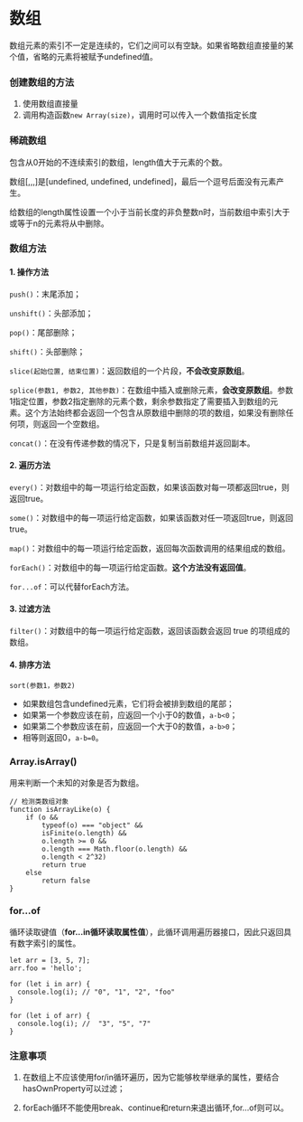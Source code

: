 # 数组

数组元素的索引不一定是连续的，它们之间可以有空缺。如果省略数组直接量的某个值，省略的元素将被赋予undefined值。

### 创建数组的方法

1. 使用数组直接量
2. 调用构造函数`new Array(size)`，调用时可以传入一个数值指定长度

### 稀疏数组

包含从0开始的不连续索引的数组，length值大于元素的个数。

数组[,,,]是[undefined, undefined, undefined]，最后一个逗号后面没有元素产生。

给数组的length属性设置一个小于当前长度的非负整数n时，当前数组中索引大于或等于n的元素将从中删除。


### 数组方法

#### 1. 操作方法

`push()`：末尾添加；

`unshift()`：头部添加；

`pop()`：尾部删除；

`shift()`：头部删除；


`slice(起始位置, 结束位置)`：返回数组的一个片段，**不会改变原数组**。

`splice(参数1, 参数2, 其他参数)`：在数组中插入或删除元素，**会改变原数组**。参数1指定位置，参数2指定删除的元素个数，剩余参数指定了需要插入到数组的元素。这个方法始终都会返回一个包含从原数组中删除的项的数组，如果没有删除任何项，则返回一个空数组。

`concat()`：在没有传递参数的情况下，只是复制当前数组并返回副本。

#### 2. 遍历方法

`every()`：对数组中的每一项运行给定函数，如果该函数对每一项都返回true，则返回true。

`some()`：对数组中的每一项运行给定函数，如果该函数对任一项返回true，则返回true。

`map()`：对数组中的每一项运行给定函数，返回每次函数调用的结果组成的数组。

`forEach()`：对数组中的每一项运行给定函数。**这个方法没有返回值**。

`for...of`：可以代替forEach方法。

#### 3. 过滤方法

`filter()`：对数组中的每一项运行给定函数，返回该函数会返回 true 的项组成的数组。

#### 4. 排序方法
`sort(参数1，参数2)`
- 如果数组包含undefined元素，它们将会被排到数组的尾部；
- 如果第一个参数应该在前，应返回一个小于0的数值，`a-b<0`；
- 如果第二个参数应该在前，应返回一个大于0的数值，`a-b>0`；
- 相等则返回0，`a-b=0`。


### Array.isArray()

用来判断一个未知的对象是否为数组。

```
// 检测类数组对象
function isArrayLike(o) {
    if (o &&
        typeof(o) === "object" &&
        isFinite(o.length) &&
        o.length >= 0 &&
        o.length === Math.floor(o.length) &&
        o.length < 2^32)
        return true
    else
        return false
}
```

### for...of

循环读取键值（**for...in循环读取属性值**），此循环调用遍历器接口，因此只返回具有数字索引的属性。


```
let arr = [3, 5, 7];
arr.foo = 'hello';

for (let i in arr) {
  console.log(i); // "0", "1", "2", "foo"
}

for (let i of arr) {
  console.log(i); //  "3", "5", "7"
}
```


### 注意事项

1. 在数组上不应该使用for/in循环遍历，因为它能够枚举继承的属性，要结合hasOwnProperty可以过滤；

2. forEach循环不能使用break、continue和return来退出循环,for...of则可以。
